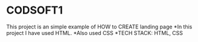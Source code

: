 # CODSOFT1
This project is an simple example of HOW to CREATE landing page 
*In this project I have used HTML.
*Also used CSS 
*TECH STACK: HTML, CSS
